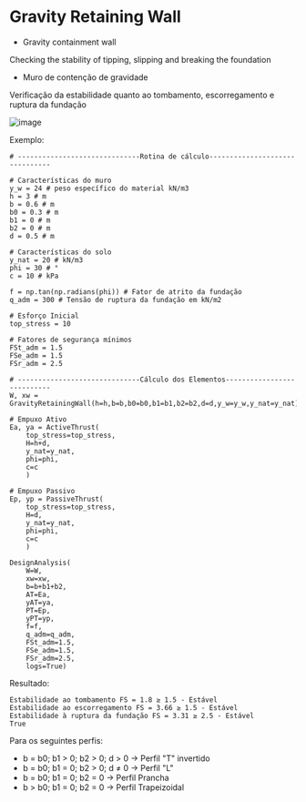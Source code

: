 # Gravity Retaining Wall

* Gravity containment wall

Checking the stability of tipping, slipping and breaking the foundation

* Muro de contenção de gravidade

Verificação da estabilidade quanto ao tombamento, escorregamento e ruptura da fundação

![image](https://user-images.githubusercontent.com/71474825/211171872-78c429ec-bd13-4fbc-a361-d8923299f0d6.png)

Exemplo:

```
# ------------------------------Rotina de cálculo-------------------------------

# Características do muro
y_w = 24 # peso específico do material kN/m3
h = 3 # m
b = 0.6 # m
b0 = 0.3 # m
b1 = 0 # m
b2 = 0 # m
d = 0.5 # m

# Características do solo
y_nat = 20 # kN/m3
phi = 30 # °
c = 10 # kPa

f = np.tan(np.radians(phi)) # Fator de atrito da fundação
q_adm = 300 # Tensão de ruptura da fundação em kN/m2

# Esforço Inicial
top_stress = 10

# Fatores de segurança mínimos
FSt_adm = 1.5
FSe_adm = 1.5
FSr_adm = 2.5

# ------------------------------Cálculo dos Elementos---------------------------
W, xw = GravityRetainingWall(h=h,b=b,b0=b0,b1=b1,b2=b2,d=d,y_w=y_w,y_nat=y_nat)

# Empuxo Ativo
Ea, ya = ActiveThrust(
    top_stress=top_stress,
    H=h+d,
    y_nat=y_nat,
    phi=phi,
    c=c
    )

# Empuxo Passivo
Ep, yp = PassiveThrust(
    top_stress=top_stress,
    H=d,
    y_nat=y_nat,
    phi=phi,
    c=c
    )

DesignAnalysis(
    W=W,
    xw=xw,
    b=b+b1+b2,
    AT=Ea,
    yAT=ya,
    PT=Ep,
    yPT=yp,
    f=f,
    q_adm=q_adm,
    FSt_adm=1.5,
    FSe_adm=1.5,
    FSr_adm=2.5,
    logs=True)
```

Resultado:
```
Estabilidade ao tombamento FS = 1.8 ≥ 1.5 - Estável
Estabilidade ao escorregamento FS = 3.66 ≥ 1.5 - Estável
Estabilidade à ruptura da fundação FS = 3.31 ≥ 2.5 - Estável
True
```

Para os seguintes perfis:
* b = b0; b1 > 0; b2 > 0; d > 0 -> Perfil "T" invertido
* b = b0; b1 = 0; b2 > 0; d ≠ 0 -> Perfil "L"
* b = b0; b1 = 0; b2 = 0 -> Perfil Prancha
* b > b0; b1 = 0; b2 = 0 -> Perfil Trapeizoidal
